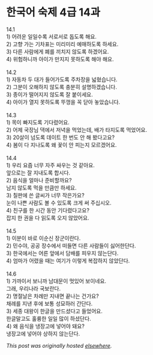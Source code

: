 # 한국어 숙제 4급 14과

<p>14.1<br>1) &#50612;&#47140;&#50868; &#51068;&#51068;&#49688;&#47197; &#49436;&#47196;&#49436;&#47196; &#46037;&#46020;&#47197; &#54644;&#50836;.<br>2) &#44256;&#54693; &#44032;&#45716; &#44592;&#52264;&#54364;&#45716; &#48120;&#47532;&#48120;&#47532; &#50696;&#47588;&#54616;&#46020;&#47197; &#54616;&#49464;&#50836;.<br>3) &#45796;&#47480; &#49324;&#46988;&#50640;&#44172; &#54224;&#47484; &#45180;&#52824;&#51648; &#50506;&#46020;&#47197; &#54616;&#44192;&#50612;&#50836;.<br>4) &#50948;&#54744;&#54616;&#45768;&#44620; &#50500;&#51060;&#44032; &#47564;&#51648;&#51648; &#47803;&#54616;&#46020;&#47197; &#54644;&#50556; &#54644;&#50836;.<br><br>14.2<br>1) &#51088;&#46041;&#52264; &#46160; &#45824;&#44032; &#46308;&#50612;&#44032;&#46020;&#47197; &#51452;&#52264;&#51109;&#51012; &#45331;&#54804;&#49845;&#45768;&#45796;.<br>2) &#44536;&#48516;&#51060; &#50724;&#54644;&#54616;&#51648; &#50506;&#46020;&#47197; &#52649;&#48516;&#55176; &#49444;&#47749;&#54616;&#44192;&#49845;&#45768;&#45796;.<br>3) &#51333;&#51060;&#44032; &#46504;&#50612;&#51648;&#51648; &#50506;&#46020;&#47197; &#51096; &#48537;&#51060;&#49464;&#50836;.<br>4) &#50500;&#51060;&#44032; &#50676;&#51648; &#47803;&#54616;&#46020;&#47197; &#46748;&#44753;&#51012; &#44845; &#45803;&#50500; &#45459;&#50520;&#49845;&#45768;&#45796;.<br><br>14.3<br>1) &#47785;&#51060; &#48736;&#51648;&#46020;&#47197; &#44592;&#45796;&#47160;&#50612;&#50836;.<br>2) &#50612;&#51228; &#44397;&#51109;&#45784; &#45825;&#50640;&#49436; &#51200;&#45377;&#51012; &#47673;&#50632;&#45716;&#45936;, &#48176;&#44032; &#53440;&#51648;&#46020;&#47197; &#47673;&#50632;&#50612;&#50836;.<br>3) 20&#49332;&#51060; &#45336;&#46020;&#47197; &#45936;&#51060;&#53944; &#54620; &#48264;&#46020; &#50504; &#54644; &#48420;&#45796;&#44256;&#50836;?<br>4) &#48388;&#51060; &#45796; &#51648;&#45208;&#46020;&#47197; &#50780; &#44867;&#51060; &#50504; &#54588;&#45716;&#51648; &#47784;&#47476;&#44192;&#50612;&#50836;.<br><br>14.4<br>1) &#50864;&#47532; &#50836;&#51608; &#45320;&#47924; &#51088;&#51452; &#49912;&#50864;&#45716; &#44163; &#44057;&#50500;&#50836;.<br>&#50526;&#51004;&#47196;&#45716; &#51096; &#51648;&#45236;&#46020;&#47197; &#54633;&#49884;&#45796;.<br>2) &#51020;&#49885;&#51012; &#50620;&#47560;&#45208; &#51456;&#48708;&#54624;&#44620;&#50836;?<br>&#45224;&#51648; &#50506;&#46020;&#47197; &#47673;&#51012; &#47564;&#53372;&#47564; &#54616;&#49464;&#50836;.<br>3) &#52832;&#54032;&#50640; &#50420; &#44544;&#50472;&#44032; &#45320;&#47924; &#51089;&#51008;&#44032;&#50836;?<br>&#45576;&#51060; &#45208;&#49244; &#49324;&#46988;&#46020; &#48380; &#49688; &#51080;&#46020;&#47197; &#53356;&#44172; &#50024; &#51452;&#49901;&#49884;&#50724;.<br>4) &#52828;&#44396;&#47484; &#54620; &#49884;&#44036; &#46041;&#50504; &#44592;&#45796;&#47160;&#45796;&#44256;&#50836;?<br>&#51105;&#51648; &#54620; &#44428;&#51012; &#45796; &#51069;&#46020;&#47197; &#50724;&#51648; &#50506;&#50520;&#50612;&#50836;.<br><br>14.5<br>1) &#51060;&#48516;&#51060; &#48148;&#47196; &#51060;&#49692;&#49888; &#51109;&#44400;&#51060;&#46976;&#45796;.<br>2) &#48124;&#49688;&#50556;, &#44277;&#44277; &#51109;&#49688;&#50640;&#49436; &#46496;&#46308;&#47732; &#45796;&#47480; &#49324;&#46988;&#46308;&#51060; &#49899;&#50612;&#54620;&#45800;&#45796;.<br>3) &#54620;&#44397;&#50640;&#49436;&#45716; &#50612;&#47480; &#50526;&#50640;&#49436; &#45812;&#48176;&#47484; &#54588;&#50864;&#51648; &#50506;&#45716;&#45800;&#45796;.<br>4) &#50628;&#47560;&#44032; &#50612;&#47160;&#51012; &#46412;&#45716; &#50668;&#44592;&#44032; &#51060;&#47111;&#44172; &#48373;&#51105;&#54616;&#51648; &#50506;&#50520;&#45800;&#45796;.<br><br>14.6<br>1) &#44032;&#44620;&#51060;&#49436; &#48372;&#45768;&#44620; &#45224;&#45824;&#47928;&#51060; &#47691;&#51080;&#50612; &#48372;&#51060;&#45348;&#50836;.<br>&#44536;&#47000;, &#50864;&#47532;&#45208;&#46972; &#44397;&#48372;&#46976;&#45796;.<br>2) &#47749;&#51208;&#45216;&#51008; &#52264;&#47168;&#47564; &#51648;&#45236;&#47732; &#45149;&#45208;&#45716; &#44148;&#44032;&#50836;?<br>&#52292;&#47168;&#47484; &#51648;&#45240; &#54980;&#50640; &#48372;&#53685; &#49457;&#47896;&#54616;&#47084; &#44036;&#45800;&#45796;.<br>3) &#49464;&#51333; &#45824;&#50773;&#51060; &#54620;&#44544;&#51012; &#47564;&#46300;&#49512;&#45796;&#44256; &#46308;&#50632;&#50612;&#50836;.<br>&#54620;&#44544;&#47568;&#44256;&#46020; &#54988;&#47469;&#54620; &#51068;&#51068; &#47566;&#51060; &#54616;&#49512;&#45800;&#45796;.<br>4) &#50780; &#51020;&#49885;&#51012; &#45257;&#51109;&#44256;&#50640; &#45347;&#50612;&#50556; &#46076;&#50836;?<br>&#45257;&#51109;&#44256;&#50640; &#45347;&#50612;&#50556; &#49345;&#54616;&#51648; &#50506;&#45716;&#45800;&#45796;.</p>


*This post was originally hosted [elsewhere](http://planspace.blogspot.com/2009/07/4-14.html).*
